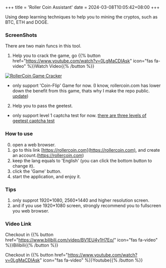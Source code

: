 +++
title = 'Roller Coin Assistant'
date = 2024-03-08T10:05:42+08:00
+++

Using deep learning techniques to help you to mining the cryptos, such as BTC, ETH and DOGE.

### ScreenShots
There are two main funcs in this tool.

1. Help you to crack the game, go {{% button href="https://www.youtube.com/watch?v=0LgMaCDIAsk" icon="fas fa-video" %}}Watch Video{{% /button %}} <br>

[![RollerCoin Game Cracker](https://res.cloudinary.com/marcomontalbano/image/upload/v1630143009/video_to_markdown/images/youtube--0LgMaCDIAsk-c05b58ac6eb4c4700831b2b3070cd403.jpg)](https://www.youtube.com/watch?v=0LgMaCDIAsk "RollerCoin Game Cracker")
  - only support 'Coin-Flip' Game for now.
  (I know, rollercoin.com has lower down the benefit from this game, thats why I make the repo public. [update](https://rollercoin.com/blog/gaming-rebalance-update/))


2. Help you to pass the geetest. <br>
  - only support level 1 captcha test for now.
  [there are three levels of geetest captcha test](https://github.com/AaronYang2333/RollerCoin_Assistant_Tool/issues/6)



### How to use 
0. open a web browser.
1. go to this link [https://rollercoin.com](https://rollercoin.com), and create an account.(https://rollercoin.com)
2. keep the lang equals to 'English' (you can click the bottom button to change it). 
3. click the 'Game' button. 
4. start the application, and enjoy it.


### Tips 
1. only supprot 1920\*1080, 2560\*1440 and higher resolution screen. 
2. and if you use 1920\*1080 screen, strongly recommend you to fullscreen you web browser. 
							

### Video Link

Checkout in {{% button href="https://www.bilibili.com/video/BV1EU4y1H7Eo/" icon="fas fa-video" %}}Bilibili{{% /button %}} 

Checkout in {{% button href="https://www.youtube.com/watch?v=0LgMaCDIAsk" icon="fas fa-video" %}}Youtube{{% /button %}}
